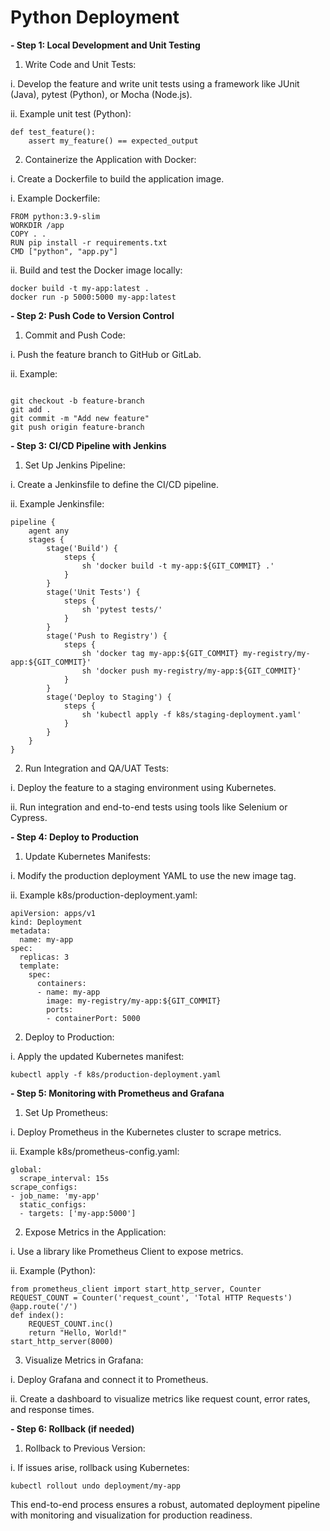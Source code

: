 # Python Deployment

**- Step 1: Local Development and Unit Testing**

1.  Write Code and Unit Tests:

i. Develop the feature and write unit tests using a framework like JUnit (Java), pytest (Python), or Mocha (Node.js).

ii. Example unit test (Python):

```
def test_feature():
    assert my_feature() == expected_output

```

2. Containerize the Application with Docker:

i. Create a Dockerfile to build the application image.

i. Example Dockerfile:

```
FROM python:3.9-slim
WORKDIR /app
COPY . .
RUN pip install -r requirements.txt
CMD ["python", "app.py"]

```

ii. Build and test the Docker image locally:

```
docker build -t my-app:latest .
docker run -p 5000:5000 my-app:latest

```

**- Step 2: Push Code to Version Control** 

1. Commit and Push Code:

i. Push the feature branch to GitHub or GitLab.

ii. Example:

```

git checkout -b feature-branch
git add .
git commit -m "Add new feature"
git push origin feature-branch

```
**- Step 3: CI/CD Pipeline with Jenkins**

1. Set Up Jenkins Pipeline:

i. Create a Jenkinsfile to define the CI/CD pipeline.

ii. Example Jenkinsfile: 

```
pipeline {
    agent any
    stages {
        stage('Build') {
            steps {
                sh 'docker build -t my-app:${GIT_COMMIT} .'
            }
        }
        stage('Unit Tests') {
            steps {
                sh 'pytest tests/'
            }
        }
        stage('Push to Registry') {
            steps {
                sh 'docker tag my-app:${GIT_COMMIT} my-registry/my-app:${GIT_COMMIT}'
                sh 'docker push my-registry/my-app:${GIT_COMMIT}'
            }
        }
        stage('Deploy to Staging') {
            steps {
                sh 'kubectl apply -f k8s/staging-deployment.yaml'
            }
        }
    }
}
```

2. Run Integration and QA/UAT Tests:

i. Deploy the feature to a staging environment using Kubernetes.

ii. Run integration and end-to-end tests using tools like Selenium or Cypress.


**- Step 4: Deploy to Production**

1. Update Kubernetes Manifests:

i. Modify the production deployment YAML to use the new image tag.

ii. Example k8s/production-deployment.yaml:

```
apiVersion: apps/v1
kind: Deployment
metadata:
  name: my-app
spec:
  replicas: 3
  template:
    spec:
      containers:
      - name: my-app
        image: my-registry/my-app:${GIT_COMMIT}
        ports:
        - containerPort: 5000
```
2. Deploy to Production:

i. Apply the updated Kubernetes manifest:

```
kubectl apply -f k8s/production-deployment.yaml
```

**- Step 5: Monitoring with Prometheus and Grafana**

1. Set Up Prometheus:

i. Deploy Prometheus in the Kubernetes cluster to scrape metrics.

ii. Example k8s/prometheus-config.yaml:

```
global:
  scrape_interval: 15s
scrape_configs:
- job_name: 'my-app'
  static_configs:
  - targets: ['my-app:5000']

```

2. Expose Metrics in the Application:

i. Use a library like Prometheus Client to expose metrics.

ii. Example (Python): 

```
from prometheus_client import start_http_server, Counter
REQUEST_COUNT = Counter('request_count', 'Total HTTP Requests')
@app.route('/')
def index():
    REQUEST_COUNT.inc()
    return "Hello, World!"
start_http_server(8000)

```

3. Visualize Metrics in Grafana:

i. Deploy Grafana and connect it to Prometheus.

ii. Create a dashboard to visualize metrics like request count, error rates, and response times. 

**- Step 6: Rollback (if needed)**

1. Rollback to Previous Version:

i. If issues arise, rollback using Kubernetes: 

```
kubectl rollout undo deployment/my-app

```

This end-to-end process ensures a robust, automated deployment pipeline with monitoring and visualization for production readiness.
